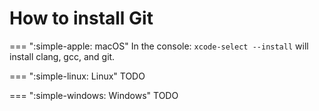 
# How to install Git

=== ":simple-apple: macOS"
    In the console: `xcode-select --install` will install clang, gcc, and git.

=== ":simple-linux: Linux"
    TODO

=== ":simple-windows: Windows"
    TODO
